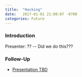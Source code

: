 ```yaml
---
title:  "Hacking"
date:   2017-01-01 21:00:07 -0700
categories: Future
---
```


### Introduction

Presenter: ?? -- Did we do this???

### Follow-Up

* [Presentation TBD](/assets/present/tbd.pdf) 
